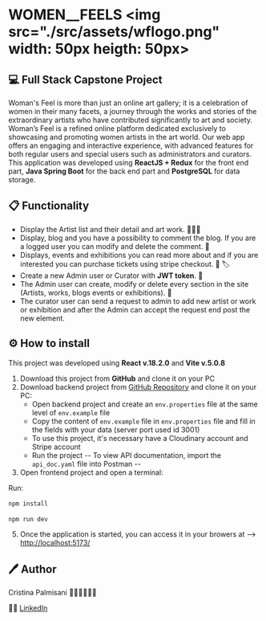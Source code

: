 # WOMEN\_\_FEELS <img src="./src/assets/wflogo.png" width: 50px heigth: 50px>

## 💻 Full Stack Capstone Project

Woman's Feel is more than just an online art gallery; it is a celebration of women in their many facets, a journey through the works and stories of the extraordinary artists who have contributed significantly to art and society.
Woman’s Feel is a refined online platform dedicated exclusively to showcasing and promoting women artists in the art world. Our web app offers an engaging and interactive experience, with advanced features for both regular users and special users such as administrators and curators.
This application was developed using **ReactJS + Redux** for the front end part, **Java Spring Boot** for the back end part and **PostgreSQL** for data storage.

## 📋 Functionality

- Display the Artist list and their detail and art work. 👩🏼‍🎨
- Display, blog and you have a possibility to comment the blog. If you are a logged user you can modify and delete the comment. 📝
- Displays, events and exhibitions you can read more about and if you are interested you can purchase tickets using stripe checkout. 🎨 🏷️
- Create a new Admin user or Curator with **JWT token**. 🔐
- The Admin user can create, modify or delete every section in the site (Artists, works, blogs events or exhibitions). 🤖
- The curator user can send a request to admin to add new artist or work or exhibition and after the Admin can accept the request end post the new element.

## ⚙️ How to install

This project was developed using **React v.18.2.0** and **Vite v.5.0.8**

1. Download this project from **GitHub** and clone it on your PC
2. Download backend project from [GitHub Repository](https://github.com/plmcst96/BE-ArtGallery) and clone it on your PC:
   - Open backend project and create an `env.properties` file at the same level of `env.example` file
   - Copy the content of `env.example` file in `env.properties` file and fill in the fields with your data (server port used id 3001)
   - To use this project, it's necessary have a Cloudinary account and Stripe account
   - Run the project
     -- To view API documentation, import the `api_doc.yaml` file into Postman --
3. Open frontend project and open a terminal:

Run:

```bash
npm install
```

```bash
npm run dev
```

5. Once the application is started, you can access it in your browers at --> [http://localhost:5173/](http://localhost:5173/)

## 🖊️ Author

Cristina Palmisani 👩🏼‍🎨👩🏽‍💻

🧑‍💻 [LinkedIn](https://www.linkedin.com/in/cristina-palmisani-fullstack-developer/)
